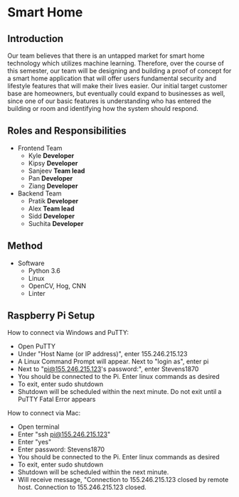 # Smart Home
## Introduction

Our team believes that there is an untapped market for smart home technology which utilizes machine learning. Therefore, over the course of this semester, our team will be designing and building a proof of concept for a smart home application that will offer users fundamental security and lifestyle features that will make their lives easier. Our initial target customer base are homeowners, but eventually could expand to businesses as well, since one of our basic features is understanding who has entered the building or room and identifying how the system should respond.

## Roles and Responsibilities
* Frontend Team
    * Kyle **Developer**
    * Kipsy **Developer**
    * Sanjeev **Team lead**
    * Pan **Developer**
    * Ziang **Developer**
* Backend Team
    * Pratik **Developer**
    * Alex **Team lead**
    * Sidd **Developer**
    * Suchita **Developer**

## Method
* Software
    * Python 3.6
    * Linux
    * OpenCV, Hog, CNN
    * Linter
    
## Raspberry Pi Setup

How to connect via Windows and PuTTY:
   * Open PuTTY
   * Under "Host Name (or IP address)", enter 155.246.215.123
   * A Linux Command Prompt will appear. Next to "login as", enter pi
   * Next to "pi@155.246.215.123's password:", enter Stevens1870
   * You should be connected to the Pi. Enter linux commands as desired
   * To exit, enter sudo shutdown
   * Shutdown will be scheduled within the next minute. Do not exit until a PuTTY Fatal Error appears

How to connect via Mac:
   * Open terminal
   * Enter "ssh pi@155.246.215.123"
   * Enter "yes"
   * Enter password: Stevens1870
   * You should be connected to the Pi. Enter linux commands as desired
   * To exit, enter sudo shutdown
   * Shutdown will be scheduled within the next minute.
   * Will receive message, "Connection to 155.246.215.123 closed by remote host. Connection to 155.246.215.123   closed.
